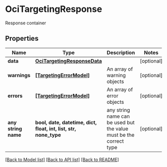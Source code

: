 # OciTargetingResponse

Response container

## Properties
Name | Type | Description | Notes
------------ | ------------- | ------------- | -------------
**data** | [**OciTargetingResponseData**](OciTargetingResponseData.md) |  | [optional] 
**warnings** | [**[TargetingErrorModel]**](TargetingErrorModel.md) | An array of warning objects | [optional] 
**errors** | [**[TargetingErrorModel]**](TargetingErrorModel.md) | An array of error objects | [optional] 
**any string name** | **bool, date, datetime, dict, float, int, list, str, none_type** | any string name can be used but the value must be the correct type | [optional]

[[Back to Model list]](../README.md#documentation-for-models) [[Back to API list]](../README.md#documentation-for-api-endpoints) [[Back to README]](../README.md)


